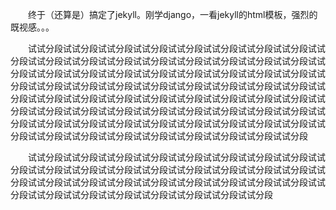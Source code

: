&emsp;&emsp;终于（还算是）搞定了jekyll。刚学django，一看jekyll的html模板，强烈的既视感。。。

&emsp;&emsp;试试分段试试分段试试分段试试分段试试分段试试分段试试分段试试分段试试分段试试分段试试分段试试分段试试分段试试分段试试分段试试分段试试分段试试分段试试分段试试分段试试分段试试分段试试分段试试分段试试分段试试分段试试分段试试分段试试分段试试分段试试分段试试分段试试分段试试分段试试分段试试分段试试分段试试分段试试分段试试分段试试分段试试分段试试分段试试分段试试分段试试分段试试分段试试分段试试分段试试分段试试分段试试分段试试分段试试分段试试分段试试分段试试分段试试分段试试分段试试分段试试分段试试分段试试分段试试分段试试分段试试分段试试分段试试分段试试分段试试分段试试分段

&emsp;&emsp;试试分段试试分段试试分段试试分段试试分段试试分段试试分段试试分段试试分段试试分段试试分段试试分段试试分段试试分段试试分段试试分段试试分段试试分段试试分段试试分段试试分段试试分段试试分段试试分段试试分段试试分段试试分段试试分段试试分段试试分段试试分段试试分段试试分段试试分段

